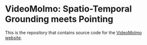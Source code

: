 # VideoMolmo: Spatio-Temporal Grounding meets Pointing

This is the repository that contains source code for the [VideoMolmo website](https://mbzuai-oryx.github.io/VideoMolmo/).



<!-- # Website License -->
<!-- <a rel="license" href="http://creativecommons.org/licenses/by-sa/4.0/"><img alt="Creative Commons License" style="border-width:0" src="https://i.creativecommons.org/l/by-sa/4.0/88x31.png" /></a><br />This work is licensed under a <a rel="license" href="http://creativecommons.org/licenses/by-sa/4.0/">Creative Commons Attribution-ShareAlike 4.0 International License</a>. -->
